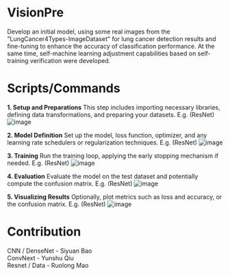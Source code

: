 # VisionPre
Develop an initial model, using some real images from the "LungCancer4Types-ImageDataset" for lung cancer detection results and fine-tuning to enhance the accuracy of classification performance. At the same time, self-machine learning adjustment capabilities based on self-training verification were developed.

# Scripts/Commands
**1. Setup and Preparations**
This step includes importing necessary libraries, defining data transformations, and preparing your datasets.
E.g. (ResNet)
![image](https://github.com/RuolongMao/VisionPre/assets/94766074/5eccd95b-5110-4d38-8064-4ea474ad40be)

**2. Model Definition**
Set up the model, loss function, optimizer, and any learning rate schedulers or regularization techniques.
E.g. (ResNet)
![image](https://github.com/RuolongMao/VisionPre/assets/94766074/bef9e3e5-4d2d-4aa5-ae3d-cfb32a2acb63)

**3. Training**
Run the training loop, applying the early stopping mechanism if needed.
E.g. (ResNet)
![image](https://github.com/RuolongMao/VisionPre/assets/94766074/9008bfbb-69bf-44ee-a12a-d7331d40c7be)

**4. Evaluation**
Evaluate the model on the test dataset and potentially compute the confusion matrix.
E.g. (ResNet)
![image](https://github.com/RuolongMao/VisionPre/assets/94766074/b2049b24-154c-4a90-ad82-d2c74e7e8c8a)


**5. Visualizing Results**
Optionally, plot metrics such as loss and accuracy, or the confusion matrix.
E.g. (ResNet)
![image](https://github.com/RuolongMao/VisionPre/assets/94766074/a5809ad2-63ef-4654-b60b-a298950d76b7)

# Contribution
CNN / DenseNet - Siyuan Bao  
ConvNext - Yunshu Qiu  
Resnet / Data - Ruolong Mao  
